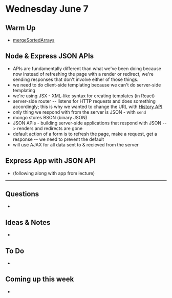 # Wednesday June 7

## Warm Up

* [mergeSortedArrays](https://repl.it/student/submissions/1094074)

## Node & Express JSON APIs

* APIs are fundamentally different than what we've been doing because now instead of refreshing the page with a render or redirect, we're sending responses that don't involve either of those things.
* we need to do client-side templating because we can't do server-side templating
* we're using JSX - XML-like syntax for creating templates (in React)
* server-side router -- listens for HTTP requests and does something accordingly; this is why we wanted to change the URL with [History API](https://developer.mozilla.org/en-US/docs/Web/API/History_API)
* only thing we respond with from the server is JSON - with `send`
* mongo stores BSON (binary JSON)
* JSON APIs - building server-side applications that respond with JSON --> renders and redirects are gone
* default action of a form is to refresh the page, make a request, get a response -- we need to prevent the default 
* will use AJAX for all data sent to & recieved from the server 

## Express App with JSON API

* (following along with app from lecture)


************************************

## Questions 

* 

## Ideas & Notes

* 

## To Do

* 

## Coming up this week

* 